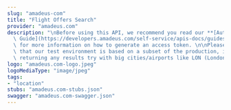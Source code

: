 ```yaml
---
slug: "amadeus-com"
title: "Flight Offers Search"
provider: "amadeus.com"
description: "\nBefore using this API, we recommend you read our **[Authorization\
  \ Guide](https://developers.amadeus.com/self-service/apis-docs/guides/authorization)**\
  \ for more information on how to generate an access token. \n\nPlease also be aware\
  \ that our test environment is based on a subset of the production, if you are not\
  \ returning any results try with big cities/airports like LON (London) or NYC (New-York)."
logo: "amadeus.com-logo.jpeg"
logoMediaType: "image/jpeg"
tags:
- "location"
stubs: "amadeus.com-stubs.json"
swagger: "amadeus.com-swagger.json"
---
```

